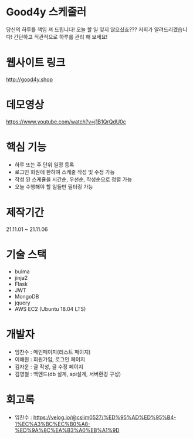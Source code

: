 # Good4y 스케줄러
당신의 하루를 책임 져 드립니다! 오늘 할 일 잊지 않으셨죠??? 저희가 알려드리겠습니다! 간단하고 직관적으로 하루를 관리 해 보세요!

# 웹사이트 링크
http://good4y.shop

# 데모영상 
https://www.youtube.com/watch?v=j1B1QrQdU0c

# 핵심 기능
- 하루 또는 주 단위 일정 등록
- 로그인 회원에 한하여 스케줄 작성 및 수정 가능
- 작성 된 스케쥴을 시간순, 우선순, 작성순으로 정렬 가능
- 오늘 수행해야 할 일들만 필터링 가능

# 제작기간
21.11.01 ~ 21.11.06

# 기술 스택
- bulma
- jinja2
- Flask
- JWT
- MongoDB
- jquery
- AWS EC2 (Ubuntu 18.04 LTS)

# 개발자
- 임찬수 : 메인페이지(리스트 페이지)
- 이해원 : 회원가입, 로그인 페이지
- 김자운 : 글 작성, 글 수정 페이지
- 김영철 : 백엔드(db 설계, api설계, 서버환경 구성)

# 회고록
- 임찬수 : https://velog.io/@cslim0527/%ED%95%AD%ED%95%B4-1%EC%A3%BC%EC%B0%A8-%ED%9A%8C%EA%B3%A0%EB%A1%9D
